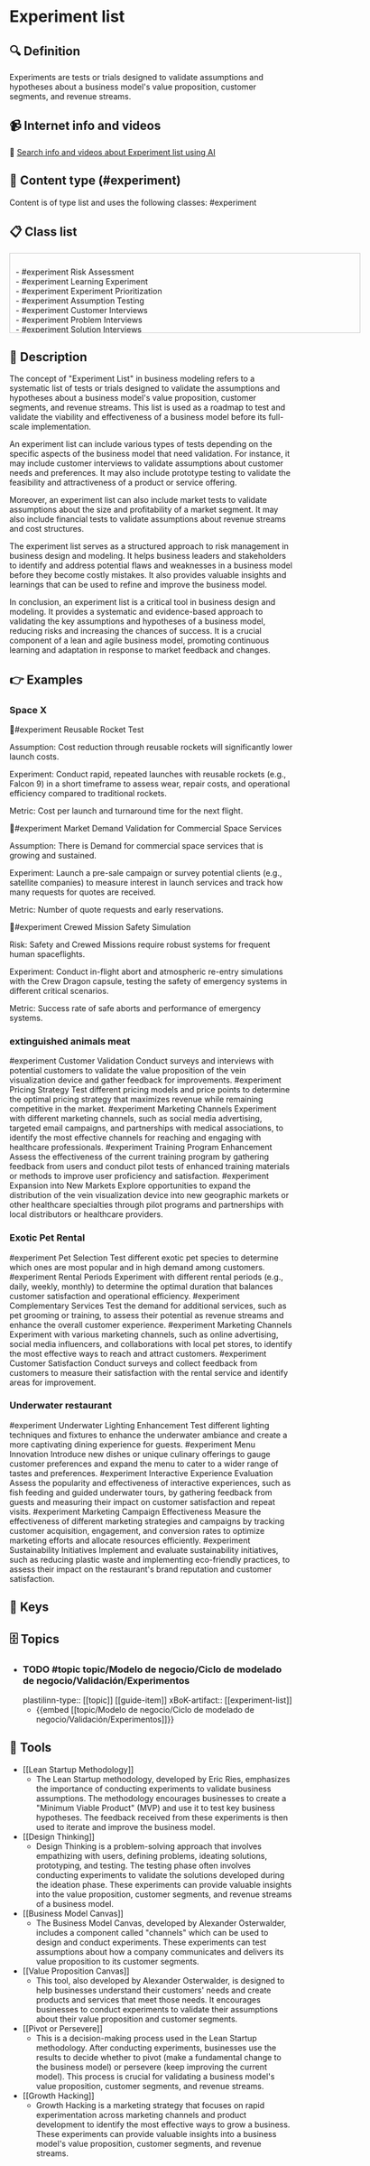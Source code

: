 
# Experiment list


## 🔍 Definition
Experiments are tests or trials designed to validate assumptions and hypotheses about a business model's value proposition, customer segments, and revenue streams.


## 📹 Internet info and videos
🤖 [Search info and videos about Experiment list using AI](https://www.perplexity.ai/search?q=videos+about+Experiment+list:+Experiments+are+tests+or+trials+designed+to+validate+assumptions+and+hypotheses+about+a+business+model's+value+proposition,+customer+segments,+and+revenue+streams.
)


## 📰 Content type (#experiment)
Content is of type list and uses the following classes: #experiment



## 📋 Class list

<div style='max-height: 120px; overflow-y: auto; border: 1px solid #ccc; padding: 10px; width: 600px;'>
  <ul style='list-style-type: none; padding-left: 0;'>


<li>- #experiment  Risk Assessment</li>
<li>- #experiment  Learning Experiment</li>
<li>- #experiment  Experiment Prioritization</li>
<li>- #experiment  Assumption Testing</li>
<li>- #experiment  Customer Interviews</li>
<li>- #experiment  Problem Interviews</li>
<li>- #experiment  Solution Interviews</li>
<li>- #experiment  Online Surveys</li>
<li>- #experiment  Value Proposition Experiment</li>
<li>- #experiment  Value Proposition Testing</li>
<li>- #experiment  Value Proposition Evaluation</li>
<li>- #experiment  Minimum Desirable Product (MDP)</li>
<li>- #experiment  Landing Pages and Lead Capture</li>
<li>- #experiment  Problem-Solution Fit</li>
<li>- #experiment  Problem-Solution Fit Testing</li>
<li>- #experiment  Customer Validation</li>
<li>- #experiment  Customer Development</li>
<li>- #experiment  Minimum Viable Product (MVP)</li>
<li>- #experiment  Pretotyping</li>
<li>- #experiment  The Mechanical Turk</li>
<li>- #experiment  The Pinocchio</li>
<li>- #experiment  The Minimalist Manual</li>
<li>- #experiment  The Provincial</li>
<li>- #experiment  The One Night Stand</li>
<li>- #experiment  The Fake Door</li>
<li>- #experiment  The Pretend-a-Co</li>
<li>- #experiment  Usability Testing</li>
<li>- #experiment  Technical Validation</li>
<li>- #experiment  Monetization Experiment</li>
<li>- #experiment  Price Acceptance Testing</li>
<li>- #experiment  Pricing Experiment</li>
<li>- #experiment  Revenue Streams Evaluation</li>
<li>- #experiment  Economic Viability Analysis</li>
<li>- #experiment  Product-Market Fit</li>
<li>- #experiment  Product-Market Fit Assessment</li>
<li>- #experiment  Product Development Iteration</li>
<li>- #experiment  Segmentation Experiment</li>
<li>- #experiment  Customer Lifecycle Evaluation</li>
<li>- #experiment  Customer Acquisition Experiment</li>
<li>- #experiment  Customer Experience Experiment</li>
<li>- #experiment  Sales Copy Testing</li>
<li>- #experiment  Sales Funnel Optimization Experiment</li>
<li>- #experiment  A-B Testing</li>
<li>- #experiment  Pirate Metrics Tracking</li>
<li>- #experiment  MVP Development</li>
<li>- #experiment  Lean Marketing Experiments</li>
<li>- #experiment  Initial Traction Evaluation</li>
<li>- #experiment  Customer Acquisition Cost Analysis</li>
<li>- #experiment  Continuous Customer Feedback</li>
<li>- #experiment  Strategic Collaborations Experiment</li>
<li>- #experiment  Shared Value Generation Experiment</li>
<li>- #experiment  Marketing ROI Analysis</li>
<li>- #experiment  Marketing Channels Experiment</li>
<li>- #experiment  International Expansion Experiment</li>
<li>- #experiment  Customer Retention Experiment</li>
<li>- #experiment  Supply Chain Analysis</li>
<li>- #experiment  Scalability Testing</li>
<li>- #experiment  Revenue Model Evaluation</li>
<li>- #experiment  Prototyping and Concept Testing</li>
<li>- #experiment  Pre-sales or Pre-orders</li>
<li>- #experiment  Positioning Testing</li>
<li>- #experiment  Partnership Experiments</li>
<li>- #experiment  Marketing Experiments</li>
<li>- #experiment  Market Validation</li>
<li>- #experiment  Keyword Analysis</li>
<li>- #experiment  International Market Validation</li>
<li>- #experiment  Lean Analytics</li>
<li>- #experiment  Upselling and Cross-selling Experiment</li>
<li>- #experiment  Geographical Localization Experiments</li>
<li>- #experiment  Expansion Potential Evaluation</li>
<li>- #experiment  Customer Service Feedback Analysis</li>
<li>- #experiment  Competitor Analysis</li>
<li>- #experiment  Branding Experiments</li>
<li>- #experiment  Affiliate Programs</li>

  </ul>
</div>

## 📖 Description
  The concept of "Experiment List" in business modeling refers to a systematic list of tests or trials designed to validate the assumptions and hypotheses about a business model's value proposition, customer segments, and revenue streams. This list is used as a roadmap to test and validate the viability and effectiveness of a business model before its full-scale implementation.
  
  An experiment list can include various types of tests depending on the specific aspects of the business model that need validation. For instance, it may include customer interviews to validate assumptions about customer needs and preferences. It may also include prototype testing to validate the feasibility and attractiveness of a product or service offering.
  
  Moreover, an experiment list can also include market tests to validate assumptions about the size and profitability of a market segment. It may also include financial tests to validate assumptions about revenue streams and cost structures.
  
  The experiment list serves as a structured approach to risk management in business design and modeling. It helps business leaders and stakeholders to identify and address potential flaws and weaknesses in a business model before they become costly mistakes. It also provides valuable insights and learnings that can be used to refine and improve the business model.
  
  In conclusion, an experiment list is a critical tool in business design and modeling. It provides a systematic and evidence-based approach to validating the key assumptions and hypotheses of a business model, reducing risks and increasing the chances of success. It is a crucial component of a lean and agile business model, promoting continuous learning and adaptation in response to market feedback and changes.


## 👉 Examples
  ### Space X
  🧪#experiment Reusable Rocket Test
  
  Assumption: Cost reduction through reusable rockets will significantly lower launch costs.
  
  Experiment: Conduct rapid, repeated launches with reusable rockets (e.g., Falcon 9) in a short timeframe to assess wear, repair costs, and operational efficiency compared to traditional rockets.
  
  Metric: Cost per launch and turnaround time for the next flight.
  
  🧪#experiment Market Demand Validation for Commercial Space Services
  
  Assumption: There is Demand for commercial space services that is growing and sustained.
  
  Experiment: Launch a pre-sale campaign or survey potential clients (e.g., satellite companies) to measure interest in launch services and track how many requests for quotes are received.
  
  Metric: Number of quote requests and early reservations.
  
  🧪#experiment Crewed Mission Safety Simulation
  
  Risk: Safety and Crewed Missions require robust systems for frequent human spaceflights.
  
  Experiment: Conduct in-flight abort and atmospheric re-entry simulations with the Crew Dragon capsule, testing the safety of emergency systems in different critical scenarios.
  
  Metric: Success rate of safe aborts and performance of emergency systems.
  ### 
  
  ### extinguished animals meat
  #experiment Customer Validation
  	Conduct surveys and interviews with potential customers to validate the value proposition of the vein visualization device and gather feedback for improvements.
  #experiment Pricing Strategy
  	Test different pricing models and price points to determine the optimal pricing strategy that maximizes revenue while remaining competitive in the market.
  #experiment Marketing Channels
  	Experiment with different marketing channels, such as social media advertising, targeted email campaigns, and partnerships with medical associations, to identify the most effective channels for reaching and engaging with healthcare professionals.
  #experiment Training Program Enhancement
  	Assess the effectiveness of the current training program by gathering feedback from users and conduct pilot tests of enhanced training materials or methods to improve user proficiency and satisfaction.
  #experiment Expansion into New Markets
  	Explore opportunities to expand the distribution of the vein visualization device into new geographic markets or other healthcare specialties through pilot programs and partnerships with local distributors or healthcare providers.
  ### Exotic Pet Rental
  #experiment Pet Selection
  	Test different exotic pet species to determine which ones are most popular and in high demand among customers.
  #experiment Rental Periods
  	Experiment with different rental periods (e.g., daily, weekly, monthly) to determine the optimal duration that balances customer satisfaction and operational efficiency.
  #experiment Complementary Services
  	Test the demand for additional services, such as pet grooming or training, to assess their potential as revenue streams and enhance the overall customer experience.
  #experiment Marketing Channels
  	Experiment with various marketing channels, such as online advertising, social media influencers, and collaborations with local pet stores, to identify the most effective ways to reach and attract customers.
  #experiment Customer Satisfaction
  	Conduct surveys and collect feedback from customers to measure their satisfaction with the rental service and identify areas for improvement.
  ### Underwater restaurant
  #experiment Underwater Lighting Enhancement
  	Test different lighting techniques and fixtures to enhance the underwater ambiance and create a more captivating dining experience for guests.
  #experiment Menu Innovation
  	Introduce new dishes or unique culinary offerings to gauge customer preferences and expand the menu to cater to a wider range of tastes and preferences.
  #experiment Interactive Experience Evaluation
  	Assess the popularity and effectiveness of interactive experiences, such as fish feeding and guided underwater tours, by gathering feedback from guests and measuring their impact on customer satisfaction and repeat visits.
  #experiment Marketing Campaign Effectiveness
  	Measure the effectiveness of different marketing strategies and campaigns by tracking customer acquisition, engagement, and conversion rates to optimize marketing efforts and allocate resources efficiently.
  #experiment Sustainability Initiatives
  	Implement and evaluate sustainability initiatives, such as reducing plastic waste and implementing eco-friendly practices, to assess their impact on the restaurant's brand reputation and customer satisfaction.


## 🔑 Keys
  


## 🗄️ Topics
  - ### TODO #topic topic/Modelo de negocio/Ciclo de modelado de negocio/Validación/Experimentos
    plastilinn-type:: [[topic]] [[guide-item]]
    xBoK-artifact:: [[experiment-list]]
    - {{embed [[topic/Modelo de negocio/Ciclo de modelado de negocio/Validación/Experimentos]]}}
  


## 🧰 Tools
  - [[Lean Startup Methodology]]
    - The Lean Startup methodology, developed by Eric Ries, emphasizes the importance of conducting experiments to validate business assumptions. The methodology encourages businesses to create a "Minimum Viable Product" (MVP) and use it to test key business hypotheses. The feedback received from these experiments is then used to iterate and improve the business model.
  - [[Design Thinking]]
    - Design Thinking is a problem-solving approach that involves empathizing with users, defining problems, ideating solutions, prototyping, and testing. The testing phase often involves conducting experiments to validate the solutions developed during the ideation phase. These experiments can provide valuable insights into the value proposition, customer segments, and revenue streams of a business model.
  - [[Business Model Canvas]]
    - The Business Model Canvas, developed by Alexander Osterwalder, includes a component called "channels" which can be used to design and conduct experiments. These experiments can test assumptions about how a company communicates and delivers its value proposition to its customer segments.
  - [[Value Proposition Canvas]]
    - This tool, also developed by Alexander Osterwalder, is designed to help businesses understand their customers' needs and create products and services that meet those needs. It encourages businesses to conduct experiments to validate their assumptions about their value proposition and customer segments.
  - [[Pivot or Persevere]]
    - This is a decision-making process used in the Lean Startup methodology. After conducting experiments, businesses use the results to decide whether to pivot (make a fundamental change to the business model) or persevere (keep improving the current model). This process is crucial for validating a business model's value proposition, customer segments, and revenue streams.
  - [[Growth Hacking]]
    - Growth Hacking is a marketing strategy that focuses on rapid experimentation across marketing channels and product development to identify the most effective ways to grow a business. These experiments can provide valuable insights into a business model's value proposition, customer segments, and revenue streams.
